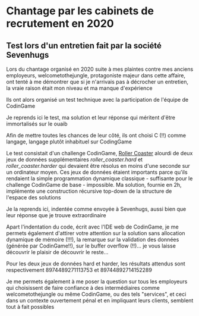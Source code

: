 # Chantage par les cabinets de recrutement en 2020
## Test lors d'un entretien fait par la société Sevenhugs

Lors du chantage organisé en 2020 suite à mes plaintes contre mes anciens employeurs, welcometothejungle, protagoniste majeur dans cette affaire, ont tenté à me démontrer que si je n'arrivais pas à décrocher un entretien, la vraie raison était mon niveau et ma manque d'expérience

Ils ont alors organisé un test technique avec la participation de l'équipe de CodinGame

Je reprends ici le test, ma solution et leur réponse qui méritent d'être immortalisés sur le ouaib

Afin de mettre toutes les chances de leur côté, ils ont choisi C (!!) comme langage, langage plutôt inhabituel sur CodingGame

Le test consistait d'un challenge CodinGame, [Roller Coaster](https://www.codingame.com/ide/puzzle/roller-coaster) alourdi de deux jeux de données supplémentaires *roller_coaster.hard* et *roller_coaster.harder* qui devaient être résolus en moins d'une seconde sur un ordinateur moyen. Ces jeux de données étaient importants parce qu'ils rendaient la simple programmation dynamique classique - suffisante pour le challenge CodinGame de base - impossible. Ma solution, fournie en 2h, implémente une construction récursive top-down de la structure de l'espace des solutions

Je la reprends ici, indentée comme envoyée à Sevenhugs, aussi bien que leur réponse que je trouve extraordinaire

Apart l'indentation du code, écrit avec l'IDE web de CodinGame, je me permets également d'attirer votre attention sur la solution sans allocation dynamique de mémoire (!!!), la remarque sur la validation des données (générée par CodinGame!!), sur le buffer overflow (!!)... je vous laisse découvrir le plaisir de découvrir le reste...

Pour les deux jeux de données hard et harder, les résultats attendus sont respectivement 8974489271113753 et 89744892714152289

Je me permets également à me poser la question sur tous les employeurs qui choisissent de faire confiance à des intermédiaires comme welcometothejungle ou même CodinGame, ou des tels "services", et ceci dans un contexte ouvertement pénal et en impliquant leurs clients, semblent tout à fait possibles